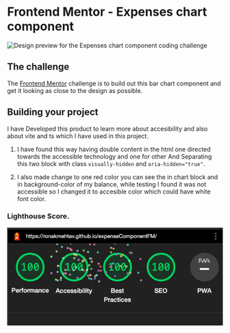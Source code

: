 # Frontend Mentor - Expenses chart component

![Design preview for the Expenses chart component coding challenge](./design/desktop-preview.jpg)

## The challenge

The [Frontend Mentor](https://www.frontendmentor.io) challenge is to build out this bar chart component and get it looking as close to the design as possible.

## Building your project

I have Developed this product to learn more about accesibility and also about vite and ts which I have used in this project.

1. I have found this way having double content in the html one directed towards the accessible technology and one for other And Separating this two block with class `visually-hidden` and `aria-hidden="true"`.

2. I also made change to one red color you can see the in chart block and in background-color of my balance, while testing I found it was not accessible so I changed it to accesible color which could have white font color.

### Lighthouse Score.

![This site has scored 100 in Lighthouse.](./LightHouseScore.png)
